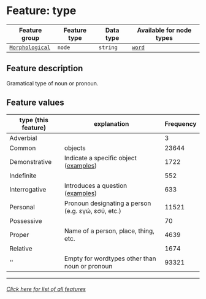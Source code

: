 # Feature: type

Feature group | Feature type | Data type | Available for node types
---  | --- | --- | ---
[`Morphological`](home.md#morphological-features) | `node` | `string`  | [`word`](wordnodefeatures.md#readme)

## Feature description

Gramatical type of noun or pronoun.

## Feature values

type (this feature) | explanation | Frequency
---- | ---- | ---
Adverbial |  | 3
Common | objects | 23644
Demonstrative | Indicate a specific object ([examples](https://ugg.readthedocs.io/en/latest/determiner_demonstrative.html)) | 1722
Indefinite | | 552
Interrogative |  Introduces a question ([examples](https://ugg.readthedocs.io/en/latest/determiner_interrogative.html)) | 633
Personal | Pronoun designating a person (e.g. εγώ, εσύ, etc.) | 11521
Possessive | | 70
Proper | Name of a person, place, thing, etc. | 4639
Relative |  | 1674
'' | Empty for wordtypes other than noun or pronoun | 93321

---
###### [Click here for list of all features](home.md#readme)
